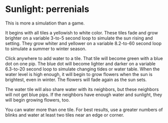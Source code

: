 # Sunlight: perrenials

This is more a simulation than a game. 

It begins with all tiles a yellowish  to white color. These tiles fade and grow brighter on a variable 3-to-5 second loop to simulate the sun rising and setting. They grow whiter and yellower on a variable 8.2-to-60 second loop to simulate a summer to winter season. 

Click anywhere to add water to a tile. That tile will become green with a blue dot on one pip. The blue dot will become lighter and darker on a variable 6.3-to-20 second loop to simulate changing tides or water table. When the water level is high enough, it will begin to grow flowers when the sun is brightest, even in winter. The flowers will fade again as the sun sets. 

The water tile will also share water with its neighbors, but these neighbors will not get blue pips. If the neighbors have enough water and sunlight, they will begin growing flowers, too. 

You can water more than one tile. For best results, use a greater numbers of blinks and water at least two tiles near an edge or corner.


